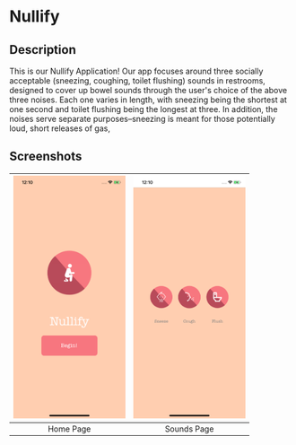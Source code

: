 # Nullify

## Description
This is our Nullify Application! Our app focuses around three socially acceptable (sneezing, coughing, toilet flushing) sounds in restrooms, designed to cover up bowel sounds through the user's choice of the above three noises. Each one varies in length, with sneezing being the shortest at one second and toilet flushing being the longest at three. In addition, the noises serve separate purposes–sneezing is meant for those potentially loud, short releases of gas, 

## Screenshots
| <img src="homescreen1.png" width="200"> | <img src="soundsscreen.png" width="200">           
| :-------------: | :-------------: |
| Home Page | Sounds Page |
